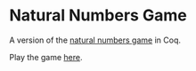 # Natural Numbers Game
A version of the [natural numbers game](https://www.ma.imperial.ac.uk/~buzzard/xena/natural_number_game/) in Coq.

Play the game [here](https://nng.dennishilhorst.nl).
